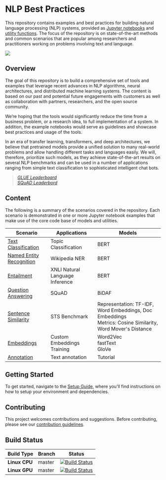 # NLP Best Practices

This repository contains examples and best practices for building natural language processing (NLP) systems, provided as [Jupyter notebooks](scenarios) and [utility functions](utils_nlp). The focus of the repository is on state-of-the-art methods and common scenarios that are popular among researchers and practitioners working on problems involving text and language.

![](https://nlpbp.blob.core.windows.net/images/cognitive_services.PNG)
## Overview

The goal of this repository is to build a comprehensive set of tools and examples that leverage recent advances in NLP algorithms, neural architectures, and distributed machine learning systems. 
The content is based on our past and potential future engagements with customers as well as collaboration with partners, researchers, and the open source community.

We’re hoping that the tools would significantly reduce the time from a business problem, or a research idea, to full implementation of a system. In addition, the example notebooks would serve as guidelines and showcase best practices and usage of the tools.

In an era of transfer learning, transformers, and deep architectures, we believe that pretrained models provide a unified solution to many real-world problems and allow handling different tasks and languages easily. We will, therefore, prioritize such models, as they achieve state-of-the-art results on several NLP benchmarks and can be used in a number of applications ranging from simple text classification to sophisticated intelligent chat bots.

> [*GLUE Leaderboard*](https://gluebenchmark.com/leaderboard)  
> [*SQuAD Leaderbord*](https://rajpurkar.github.io/SQuAD-explorer/)

## Content

The following is a summary of the scenarios covered in the repository. Each scenario is demonstrated in one or more Jupyter notebook examples that make use of the core code base of models and utilities.

| Scenario                 | Applications                                 |  Models |
|---| ------------------------ | ------------------- |
|[Text Classification](scenarios/text_classification)      |Topic Classification|BERT|
|[Named Entity Recognition](scenarios/named_entity_recognition) |Wikipedia NER                                              |BERT|
|[Entailment](scenarios/entailment)|XNLI Natural Language Inference|BERT|
|[Question Answering](scenarios/question_answering) |SQuAD                                              | BiDAF|
|[Sentence Similarity](scenarios/sentence_similarity)      |STS Benchmark                         |Representation: TF-IDF, Word Embeddings, Doc Embeddings<br>Metrics: Cosine Similarity, Word Mover's Distance|
|[Embeddings](scenarios/embeddings)| Custom Embeddings Training|Word2Vec<br>fastText<br>GloVe|
| [Annotation](scenarios/annotation) | Text annotation | Tutorial |



## Getting Started
To get started, navigate to the [Setup Guide](SETUP.md), where you'll find instructions on how to setup your environment and dependencies.

## Contributing
This project welcomes contributions and suggestions. Before contributing, please see our [contribution guidelines](CONTRIBUTING.md).


## Build Status

| Build Type | Branch | Status |   
| --- | --- | --- | 
| **Linux CPU** | master | [![Build Status](https://dev.azure.com/best-practices/nlp/_apis/build/status/cpu_integration_tests_linux?branchName=master)](https://dev.azure.com/best-practices/nlp/_build/latest?definitionId=50&branchName=master) |
| **Linux GPU** | master | [![Build Status](https://dev.azure.com/best-practices/nlp/_apis/build/status/gpu_integration_tests_linux?branchName=master)](https://dev.azure.com/best-practices/nlp/_build/latest?definitionId=51&branchName=master) |
